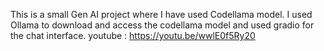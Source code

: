 This is a small Gen AI project where I have used Codellama model. I used Ollama to download and access the codellama model and used gradio for the chat interface.
youtube : https://youtu.be/wwlE0f5Ry20
